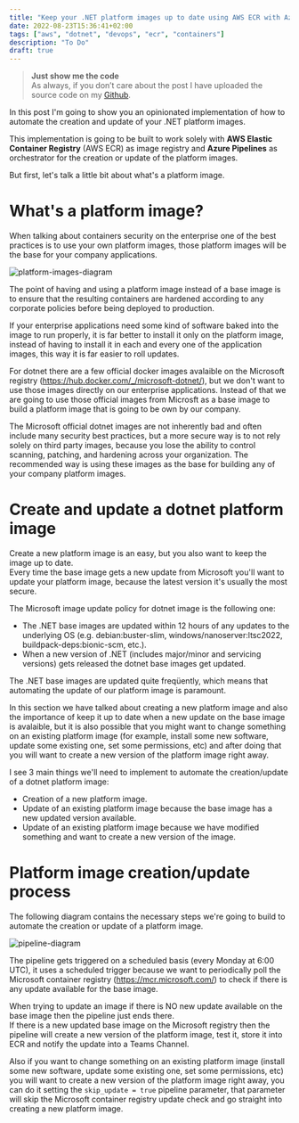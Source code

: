 ```yaml
---
title: "Keep your .NET platform images up to date using AWS ECR with Azure Pipelines"
date: 2022-08-23T15:36:41+02:00
tags: ["aws", "dotnet", "devops", "ecr", "containers"]
description: "To Do"
draft: true
---
```


> **Just show me the code**   
> As always, if you don’t care about the post I have uploaded the source code on my [Github](https://github.com/karlospn/keep-your-platform-images-updated-when-using-aws-ecr-and-azure-pipelines).

In this post I'm going to show you an opinionated implementation of how to automate the creation and update of your .NET platform images.

This implementation is going to be built to work solely with **AWS Elastic Container Registry** (AWS ECR) as image registry and **Azure Pipelines** as orchestrator for the creation or update of the platform images.  

But first, let's talk a little bit about what's a platform image.

# What's a platform image?

When talking about containers security on the enterprise one of the best practices is to use your own platform images, those platform images will be the base for your company applications.

![platform-images-diagram](/img/platform-images.png)

The point of having and using a platform image instead of a base image is to ensure that the resulting containers are hardened according to any corporate policies before being deployed to production.

If your enterprise applications need some kind of software baked into the image to run properly, it is far better to install it only on the platform image, instead of having to install it in each and every one of the application images, this way it is far easier to roll updates.

For dotnet there are a few official docker images avalaible on the Microsoft registry (https://hub.docker.com/_/microsoft-dotnet/), but we don't want to use those images directly on our enterprise applications. Instead of that we are going to use those official images from Microsft as a base image to build a platform image that is going to be own by our company.   

The Microsoft official dotnet images are not inherently bad and often include many security best practices, but a more secure way is to not rely solely on third party images, because you lose the ability to control scanning, patching, and hardening across your organization. The recommended way is using these images as the base for building any of your company platform images.

# **Create and update a dotnet platform image**

Create a new platform image is an easy, but you also want to keep the image up to date.   
Every time the base image gets a new update from Microsoft you'll want to update your platform image, because the latest version it's usually the most secure.

The Microsoft image update policy for dotnet image is the following one:
- The .NET base images are updated within 12 hours of any updates to the underlying OS (e.g. debian:buster-slim, windows/nanoserver:ltsc2022, buildpack-deps:bionic-scm, etc.).
- When a new version of .NET (includes major/minor and servicing versions) gets released the dotnet base images get updated.

The .NET base images are updated quite freqüently, which means that automating the update of our platform image is paramount.

In this section we have talked about creating a new platform image and also the importance of keep it up to date when a new update on the base image is avalaible, but it is also possible that you might want to change something on an existing platform image (for example, install some new software, update some existing one, set some permissions, etc) and after doing that you will want to create a new version of the platform image right away.

I see 3 main things we'll need to implement to automate the creation/update of a dotnet platform image:
- Creation of a new platform image.
- Update of an existing platform image because the base image has a new updated version available.
- Update of an existing platform image because we have modified something and want to create a new version of the image.

# **Platform image creation/update process**

The following diagram contains the necessary steps we're going to build to automate the creation or update of a platform image.

![pipeline-diagram](/img/update-platform-images-pipeline.png)

The pipeline gets triggered on a scheduled basis (every Monday at 6:00 UTC), it uses a scheduled trigger because we want to periodically poll the Microsoft container registry (https://mcr.microsoft.com/) to check if there is any update available for the base image.

When trying to update an image if there is NO new update available on the base image then the pipeline just ends there.   
If there is a new updated base image on the Microsoft registry then the pipeline will create a new version of the platform image, test it, store it into ECR and notify the update into a Teams Channel.

Also if you want to change something on an existing platform image (install some new software, update some existing one, set some permissions, etc) you will want to create a new version of the platform image right away, you can do it setting the ``skip_update = true`` pipeline parameter, that parameter will skip the Microsoft container registry update check and go straight into creating a new platform image.

